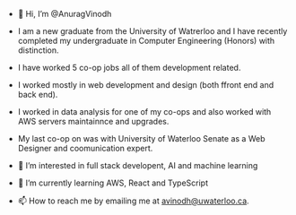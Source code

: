 - 👋 Hi, I’m @AnuragVinodh

-   I am a new graduate from the University of Watrerloo and I have recently completed my undergraduate in Computer Engineering (Honors) with distinction.
-   I have worked 5 co-op  jobs all of them development related. 
-   I worked mostly in web development and design (both ffront end and back end). 
-   I worked in data analysis for one of my co-ops and also worked with AWS servers maintainnce and upgrades. 
-   My last co-op on was with University of Waterloo Senate as a Web Designer and coomunication expert.
- 👀 I’m interested in full stack developent, AI and machine learning

- 🌱 I’m currently learning AWS, React and TypeScript
- 📫 How to reach me by emailing me at avinodh@uwaterloo.ca.

<!---
AnuragVinodh/AnuragVinodh is a ✨ special ✨ repository because its `README.md` (this file) appears on your GitHub profile.
You can click the Preview link to take a look at your changes.
--->
